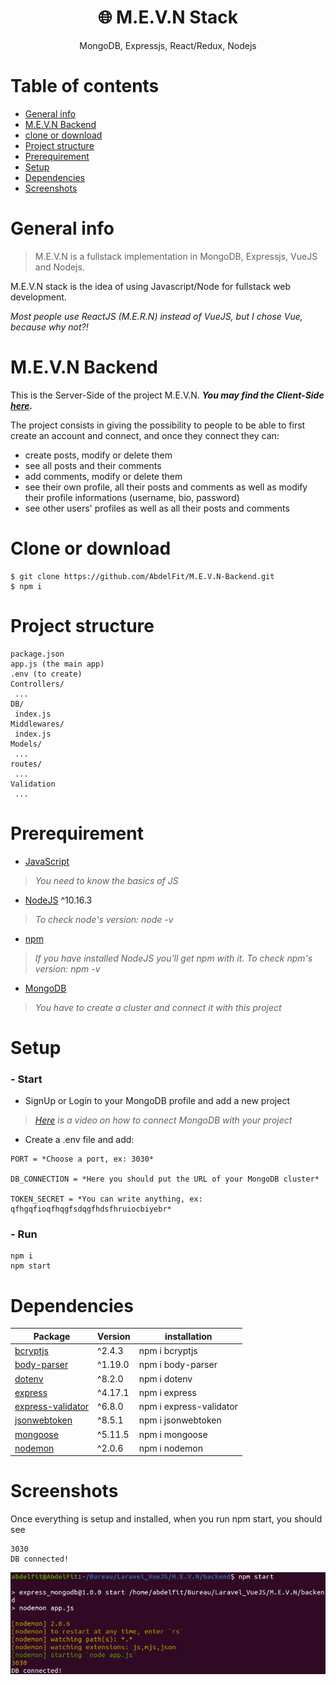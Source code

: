 <h1 align="center">
🌐 M.E.V.N Stack
</h1>
<p align="center">
MongoDB, Expressjs, React/Redux, Nodejs
</p>

# Table of contents
* [General info](#general-info)
* [M.E.V.N Backend](#mevn-backend)
* [clone or download](#clone-or-download)
* [Project structure](#project-structure)
* [Prerequirement](#prerequirement)
* [Setup](#setup)
* [Dependencies](#dependencies)
* [Screenshots](#screenshots)

# General info
> M.E.V.N is a fullstack implementation in MongoDB, Expressjs, VueJS and Nodejs.

M.E.V.N stack is the idea of using Javascript/Node for fullstack web development.

*Most people use ReactJS (M.E.R.N) instead of VueJS, but I chose Vue, because why not?!*

# M.E.V.N Backend
This is the Server-Side of the project M.E.V.N.
***You may find the Client-Side [here](https://github.com/AbdelFit/M.E.V.N-Frontend.git).***

The project consists in giving the possibility to people to be able to first create an account and connect, and once they connect they can:
- create posts, modify or delete them
- see all posts and their comments
- add comments, modify or delete them
- see their own profile, all their posts and comments as well as modify their profile informations (username, bio, password)
- see other users' profiles as well as all their posts and comments

# Clone or download
```
$ git clone https://github.com/AbdelFit/M.E.V.N-Backend.git
$ npm i
```

# Project structure
```
package.json
app.js (the main app)
.env (to create)
Controllers/
 ...
DB/
 index.js
Middlewares/
 index.js
Models/
 ...
routes/
 ...
Validation
 ...
```

# Prerequirement
* [JavaScript](https://developer.mozilla.org/en-US/docs/Web/JavaScript)
> *You need to know the basics of JS*
* [NodeJS](https://nodejs.org/en/) ^10.16.3 
> *To check node's version: node -v*
* [npm](https://www.npmjs.com/get-npm) 
> *If you have installed NodeJS you'll get npm with it.*
> *To check npm's version: npm -v*
* [MongoDB](https://www.mongodb.com/2) 
> *You have to create a cluster and connect it with this project*

# Setup 

### - Start
- SignUp or Login to your MongoDB profile and add a new project
> *[Here](https://www.youtube.com/watch?v=Qn0SOL8vK8w) is a video on how to connect MongoDB with your project*
- Create a .env file and add:
```
PORT = *Choose a port, ex: 3030*

DB_CONNECTION = *Here you should put the URL of your MongoDB cluster*

TOKEN_SECRET = *You can write anything, ex: qfhgqfioqfhqgfsdqgfhdsfhruiocbiyebr*
```

### - Run
```
npm i
npm start
```

# Dependencies
Package | Version | installation
--- | --- | ---
[bcryptjs](https://www.npmjs.com/package/bcryptjs) | ^2.4.3 | npm i bcryptjs
[body-parser](https://www.npmjs.com/package/body-parser) | ^1.19.0 | npm i body-parser
[dotenv](https://www.npmjs.com/package/dotenv) | ^8.2.0 | npm i dotenv
[express](https://www.npmjs.com/package/express) | ^4.17.1 | npm i express
[express-validator](https://www.npmjs.com/package/express-validator) | ^6.8.0 | npm i express-validator
[jsonwebtoken](https://www.npmjs.com/package/jsonwebtoken) | ^8.5.1 | npm i jsonwebtoken
[mongoose](https://www.npmjs.com/package/mongoose) | ^5.11.5 | npm i mongoose
[nodemon](https://www.npmjs.com/package/nodemon) | ^2.0.6 | npm i nodemon

# Screenshots
Once everything is setup and installed, when you run npm start, you should see
```
3030
DB connected!
```
![DB connected!](./public/images/pic1.png)